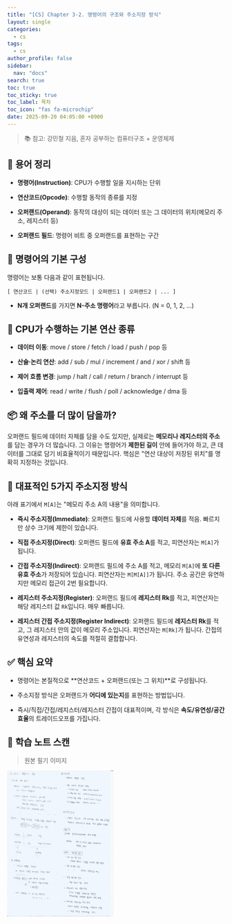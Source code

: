 ```yaml
---
title: "[CS] Chapter 3-2. 명령어의 구조와 주소지정 방식"
layout: single
categories:
  - cs
tags:
  - cs
author_profile: false
sidebar:
  nav: "docs"
search: true
toc: true
toc_sticky: true
toc_label: 목차
toc_icon: "fas fa-microchip"
date: 2025-09-20 04:05:00 +0900
---
```


> 📚 참고: 강민철 지음, 혼자 공부하는 컴퓨터구조 + 운영체제

## 🧠 용어 정리

- **명령어(Instruction)**: CPU가 수행할 일을 지시하는 단위

- **연산코드(Opcode)**: 수행할 동작의 종류를 지정

- **오퍼랜드(Operand)**: 동작의 대상이 되는 데이터 또는 그 데이터의 위치(메모리 주소, 레지스터 등)

- **오퍼랜드 필드**: 명령어 비트 중 오퍼랜드를 표현하는 구간

  


## 🔧 명령어의 기본 구성

명령어는 보통 다음과 같이 표현됩니다.

```
[ 연산코드 | (선택) 주소지정모드 | 오퍼랜드1 | 오퍼랜드2 | ... ]
```

- **N개 오퍼랜드**를 가지면 **N-주소 명령어**라고 부릅니다. (N = 0, 1, 2, ...)

  


## 🧮 CPU가 수행하는 기본 연산 종류

- **데이터 이동**: move / store / fetch / load / push / pop 등

- **산술·논리 연산**: add / sub / mul / increment / and / xor / shift 등

- **제어 흐름 변경**: jump / halt / call / return / branch / interrupt 등

- **입출력 제어**: read / write / flush / poll / acknowledge / dma 등

  


## 📦 왜 주소를 더 많이 담을까?

오퍼랜드 필드에 데이터 자체를 담을 수도 있지만, 실제로는 **메모리나 레지스터의 주소**를 담는 경우가 더 많습니다. 그 이유는 명령어가 **제한된 길이** 안에 들어가야 하고, 큰 데이터를 그대로 담기 비효율적이기 때문입니다. 핵심은 "연산 대상이 저장된 위치"를 명확히 지정하는 것입니다.




## 🧭 대표적인 5가지 주소지정 방식

아래 표기에서 `M[A]`는 "메모리 주소 A의 내용"을 의미합니다.

- **즉시 주소지정(Immediate)**: 오퍼랜드 필드에 사용할 **데이터 자체**를 적음. 빠르지만 상수 크기에 제한이 있습니다.

- **직접 주소지정(Direct)**: 오퍼랜드 필드에 **유효 주소 A**를 적고, 피연산자는 `M[A]`가 됩니다.

- **간접 주소지정(Indirect)**: 오퍼랜드 필드에 주소 A를 적고, 메모리 `M[A]`에 **또 다른 유효 주소**가 저장되어 있습니다. 피연산자는 `M[M[A]]`가 됩니다. 주소 공간은 유연하지만 메모리 접근이 2번 필요합니다.

- **레지스터 주소지정(Register)**: 오퍼랜드 필드에 **레지스터 Rk**를 적고, 피연산자는 해당 레지스터 값 `Rk`입니다. 매우 빠릅니다.

- **레지스터 간접 주소지정(Register Indirect)**: 오퍼랜드 필드에 **레지스터 Rk**를 적고, 그 레지스터 안의 값이 메모리 주소입니다. 피연산자는 `M[Rk]`가 됩니다. 간접의 유연성과 레지스터의 속도를 적절히 결합합니다.

  


## ✅ 핵심 요약

- 명령어는 본질적으로 **연산코드 + 오퍼랜드(또는 그 위치)**로 구성됩니다.

- 주소지정 방식은 오퍼랜드가 **어디에 있는지**를 표현하는 방법입니다.

- 즉시/직접/간접/레지스터/레지스터 간접이 대표적이며, 각 방식은 **속도/유연성/공간 효율**의 트레이드오프를 가집니다.

  


## 📝 학습 노트 스캔

> 원본 필기 이미지

<img src="../../images/2025-09-20-cs-ch3_2/[CS]ch3-2.jpeg" alt="alt Ch3-2 필기" style="zoom:33%;" />

